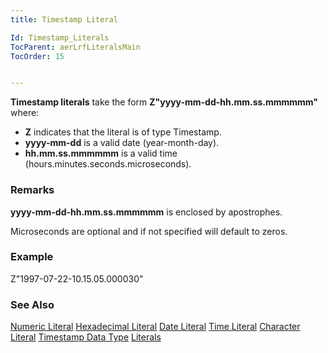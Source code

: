 ```yaml
---
title: Timestamp Literal

Id: Timestamp_Literals
TocParent: aerLrfLiteralsMain
TocOrder: 15


---
```


**Timestamp literals** take the form **Z"yyyy-mm-dd-hh.mm.ss.mmmmmm"** where: 

- **Z** indicates that the literal is of type Timestamp.
- **yyyy-mm-dd** is a valid date (year-month-day).
- **hh.mm.ss.mmmmmm** is a valid time (hours.minutes.seconds.microseconds).

### Remarks
**yyyy-mm-dd-hh.mm.ss.mmmmmm** is enclosed by apostrophes. 

Microseconds are optional and if not specified will default to zeros.

### Example
Z"1997-07-22-10.15.05.000030"

### See Also
[Numeric Literal](Numeric_Literal.html)
[Hexadecimal Literal](Hexadecimal_Literal.html)
[Date Literal](Date_Literals.html)
[Time Literal](Time_Literals.html)
[Character Literal](Character_Literal.html)
[Timestamp Data Type](Timestamp_Data_Type.html)
[Literals](aerLrfLiteralsMain.html) 
